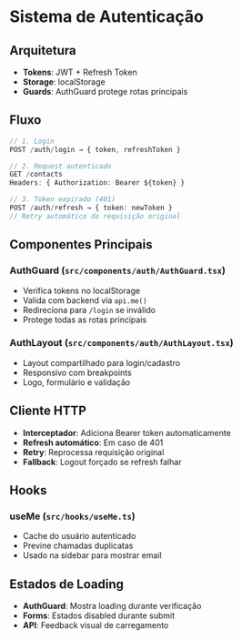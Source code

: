 # Sistema de Autenticação

## Arquitetura
- **Tokens**: JWT + Refresh Token
- **Storage**: localStorage
- **Guards**: AuthGuard protege rotas principais

## Fluxo
```typescript
// 1. Login
POST /auth/login → { token, refreshToken }

// 2. Request autenticado  
GET /contacts
Headers: { Authorization: Bearer ${token} }

// 3. Token expirado (401)
POST /auth/refresh → { token: newToken }
// Retry automático da requisição original
```

## Componentes Principais

### **AuthGuard** (`src/components/auth/AuthGuard.tsx`)
- Verifica tokens no localStorage
- Valida com backend via `api.me()`
- Redireciona para `/login` se inválido
- Protege todas as rotas principais

### **AuthLayout** (`src/components/auth/AuthLayout.tsx`)  
- Layout compartilhado para login/cadastro
- Responsivo com breakpoints
- Logo, formulário e validação

## Cliente HTTP
- **Interceptador**: Adiciona Bearer token automaticamente
- **Refresh automático**: Em caso de 401
- **Retry**: Reprocessa requisição original
- **Fallback**: Logout forçado se refresh falhar

## Hooks

### **useMe** (`src/hooks/useMe.ts`)
- Cache do usuário autenticado
- Previne chamadas duplicatas  
- Usado na sidebar para mostrar email

## Estados de Loading
- **AuthGuard**: Mostra loading durante verificação
- **Forms**: Estados disabled durante submit
- **API**: Feedback visual de carregamento
